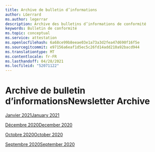 ```yaml
---
title: Archive de bulletin d’informations
author: LGerrard
ms.author: legerrar
description: Archive des bulletins d’informations de conformité
keywords: Bulletin de conformité
ms.topic: conceptual
ms.service: attestation
ms.openlocfilehash: 6a68ce99b8eeae03e1a73a3d2fea47d690f16f5e
ms.sourcegitcommit: e97156a6eaf1d5ec5c26fd14add210a92bacd944
ms.translationtype: MT
ms.contentlocale: fr-FR
ms.lasthandoff: 04/28/2021
ms.locfileid: "52071122"
---
```

# <a name="newsletter-archive"></a><span data-ttu-id="e40ae-104">Archive de bulletin d’informations</span><span class="sxs-lookup"><span data-stu-id="e40ae-104">Newsletter Archive</span></span>

[<span data-ttu-id="e40ae-105">Janvier 2021</span><span class="sxs-lookup"><span data-stu-id="e40ae-105">January 2021</span></span>](https://docs.microsoft.com/en-us/microsoft-365-app-certification/docs/January%2021%20NL)

[<span data-ttu-id="e40ae-106">Décembre 2020</span><span class="sxs-lookup"><span data-stu-id="e40ae-106">December 2020</span></span>](https://docs.microsoft.com/en-us/microsoft-365-app-certification/docs/december%2020%20NL)

[<span data-ttu-id="e40ae-107">Octobre 2020</span><span class="sxs-lookup"><span data-stu-id="e40ae-107">October 2020</span></span>](https://docs.microsoft.com/en-us/microsoft-365-app-certification/docs/october%20NL)

[<span data-ttu-id="e40ae-108">Septembre 2020</span><span class="sxs-lookup"><span data-stu-id="e40ae-108">September 2020</span></span>](https://docs.microsoft.com/en-us/microsoft-365-app-certification/docs/September%20NL)


